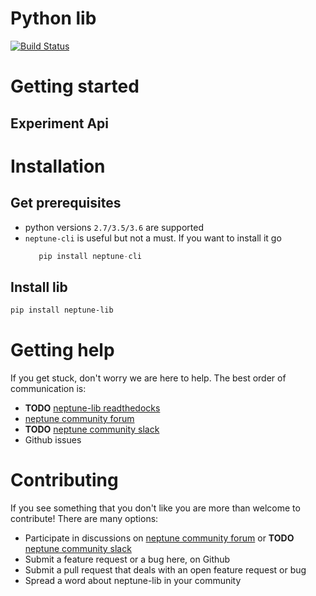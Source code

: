 # Python lib
[![Build Status](https://travis-ci.org/neptune-ml/neptune-lib.svg?branch=master)](https://travis-ci.org/neptune-ml/neptune-lib)

# Getting started

## Experiment Api

# Installation

## Get prerequisites
* python versions `2.7/3.5/3.6` are supported
* `neptune-cli` is useful but not a must. If you want to install it go
   ```python
      pip install neptune-cli
   ```

## Install lib

```bash
pip install neptune-lib
```

# Getting help
If you get stuck, don't worry we are here to help.
The best order of communication is:

 * **TODO** [neptune-lib readthedocks]()
 * [neptune community forum](https://community.neptune.ml/)
 * **TODO** [neptune community slack]()
 * Github issues
 
# Contributing
If you see something that you don't like you are more than welcome to contribute!
There are many options:
  
  * Participate in discussions on [neptune community forum](https://community.neptune.ml/) or **TODO** [neptune community slack]()
  * Submit a feature request or a bug here, on Github
  * Submit a pull request that deals with an open feature request or bug
  * Spread a word about neptune-lib in your community

